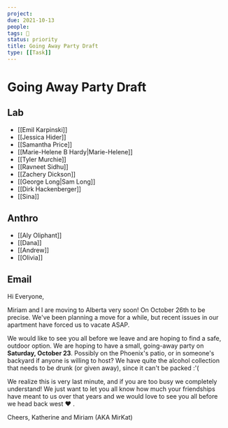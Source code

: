 ```yaml
---
project:
due: 2021-10-13
people:
tags: 🧨
status: priority
title: Going Away Party Draft
type: [[Task]]
---
```


# Going Away Party Draft

## Lab

- [[Emil Karpinski]]
- [[Jessica Hider]]
- [[Samantha Price]]
- [[Marie-Helene B Hardy|Marie-Helene]]
- [[Tyler Murchie]]
- [[Ravneet Sidhu]]
- [[Zachery Dickson]]
- [[George Long|Sam Long]]
- [[Dirk Hackenberger]]
- [[Sina]]

## Anthro

- [[Aly Oliphant]]
- [[Dana]]
- [[Andrew]]
- [[Olivia]]

## Email

Hi Everyone,

Miriam and I are moving to Alberta very soon! On October 26th to be precise. We've been planning a move for a while, but recent issues in our apartment have forced us to vacate ASAP.

We would like to see you all before we leave and are hoping to find a safe, outdoor option. We are hoping to have a small, going-away party on **Saturday, October 23**. Possibly on the Phoenix's patio, or in someone's backyard if anyone is willing to host? We have quite the alcohol collection that needs to be drunk (or given away), since it can't be packed :'(

We realize this is very last minute, and if you are too busy we completely understand! We just want to let you all know how much your friendships have meant to us over that years and we would love to see you all before we head back west ❤ .

Cheers,
Katherine and Miriam (AKA MirKat)